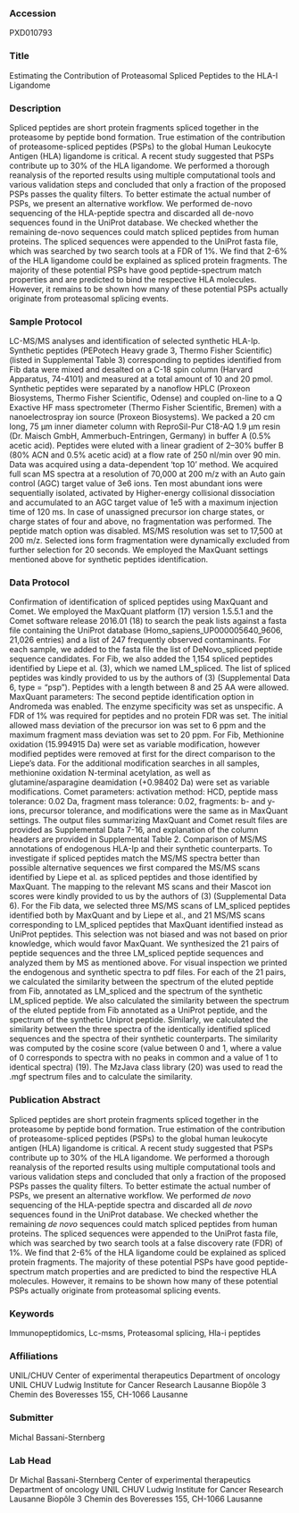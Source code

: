 ### Accession
PXD010793

### Title
Estimating the Contribution of Proteasomal Spliced Peptides to the HLA-I Ligandome

### Description
Spliced peptides are short protein fragments spliced together in the proteasome by peptide bond formation. True estimation of the contribution of proteasome-spliced peptides (PSPs) to the global Human Leukocyte Antigen (HLA) ligandome is critical. A recent study suggested that PSPs contribute up to 30% of the HLA ligandome. We performed a thorough reanalysis of the reported results using multiple computational tools and various validation steps and concluded that only a fraction of the proposed PSPs passes the quality filters. To better estimate the actual number of PSPs, we present an alternative workflow. We performed de-novo sequencing of the HLA-peptide spectra and discarded all de-novo sequences found in the UniProt database. We checked whether the remaining de-novo sequences could match spliced peptides from human proteins. The spliced sequences were appended to the UniProt fasta file, which was searched by two search tools at a FDR of 1%. We find that 2-6% of the HLA ligandome could be explained as spliced protein fragments. The majority of these potential PSPs have good peptide-spectrum match properties and are predicted to bind the respective HLA molecules. However, it remains to be shown how many of these potential PSPs actually originate from proteasomal splicing events.

### Sample Protocol
LC-MS/MS analyses and identification of selected synthetic HLA-Ip. Synthetic peptides (PEPotech Heavy grade 3, Thermo Fisher Scientific) (listed in Supplemental Table 3) corresponding to peptides identified from Fib data were mixed and desalted on a C-18 spin column (Harvard Apparatus, 74-4101) and measured at a total amount of 10 and 20 pmol. Synthetic peptides were separated by a nanoflow HPLC (Proxeon Biosystems, Thermo Fisher Scientific, Odense) and coupled on-line to a Q Exactive HF mass spectrometer (Thermo Fisher Scientific, Bremen) with a nanoelectrospray ion source (Proxeon Biosystems). We packed a 20 cm long, 75 μm inner diameter column with ReproSil-Pur C18-AQ 1.9 μm resin (Dr. Maisch GmbH, Ammerbuch-Entringen, Germany) in buffer A (0.5% acetic acid). Peptides were eluted with a linear gradient of 2–30% buffer B (80% ACN and 0.5% acetic acid) at a flow rate of 250 nl/min over 90 min. Data was acquired using a data-dependent ‘top 10’ method. We acquired full scan MS spectra at a resolution of 70,000 at 200 m/z with an Auto gain control (AGC) target value of 3e6 ions. Ten most abundant ions were sequentially isolated, activated by Higher-energy collisional dissociation and accumulated to an AGC target value of 1e5 with a maximum injection time of 120 ms. In case of unassigned precursor ion charge states, or charge states of four and above, no fragmentation was performed. The peptide match option was disabled. MS/MS resolution was set to 17,500 at 200 m/z. Selected ions form fragmentation were dynamically excluded from further selection for 20 seconds. We employed the MaxQuant settings mentioned above for synthetic peptides identification.

### Data Protocol
Confirmation of identification of spliced peptides using MaxQuant and Comet. We employed the MaxQuant platform (17) version 1.5.5.1 and the Comet software release 2016.01  (18) to search the peak lists against a fasta file containing the UniProt database (Homo_sapiens_UP000005640_9606, 21,026 entries) and a  list of 247 frequently observed contaminants. For each sample, we added to the fasta file the list of DeNovo_spliced peptide sequence candidates. For Fib, we also added the 1,154 spliced peptides identified by Liepe et al. (3), which we named LM_spliced. The list of spliced peptides was kindly provided to us by the authors of (3) (Supplemental Data 6, type = “psp”). Peptides with a length between 8 and 25 AA were allowed. MaxQuant parameters: The second peptide identification option in Andromeda was enabled. The enzyme specificity was set as unspecific. A FDR of 1% was required for peptides and no protein FDR was set. The initial allowed mass deviation of the precursor ion was set to 6 ppm and the maximum fragment mass deviation was set to 20 ppm. For Fib, Methionine oxidation (15.994915 Da) were set as variable modification, however modified peptides were removed at first for the direct comparison to the Liepe’s data. For the additional modification searches in all samples, methionine oxidation N-terminal acetylation, as well as glutamine/asparagine deamidation (+0.98402 Da) were set as variable modifications. Comet parameters: activation method: HCD, peptide mass tolerance: 0.02 Da, fragment mass tolerance: 0.02, fragments: b- and y-ions, precursor tolerance, and modifications were the same as in MaxQuant settings. The output files summarizing MaxQuant and Comet result files are provided as Supplemental Data 7-16, and explanation of the column headers are provided in Supplemental Table 2.  Comparison of MS/MS annotations of endogenous HLA-Ip and their synthetic counterparts. To investigate if spliced peptides match the MS/MS spectra better than possible alternative sequences we first compared the MS/MS scans identified by Liepe et al. as spliced peptides and those identified by MaxQuant. The mapping to the relevant MS scans and their Mascot ion scores were kindly provided to us by the authors of (3) (Supplemental Data 6). For the Fib data, we selected three MS/MS scans of LM_spliced peptides identified both by MaxQuant and by Liepe et al., and 21 MS/MS scans corresponding to LM_spliced peptides that MaxQuant identified instead as UniProt peptides. This selection was not biased and was not based on prior knowledge, which would favor MaxQuant. We synthesized the 21 pairs of peptide sequences and the three LM_spliced peptide sequences and analyzed them by MS as mentioned above. For visual inspection we printed the endogenous and synthetic spectra to pdf files. For each of the 21 pairs, we calculated the similarity between the spectrum of the eluted peptide from Fib, annotated as LM_spliced and the spectrum of the synthetic LM_spliced peptide. We also calculated the similarity between the spectrum of the eluted peptide from Fib annotated as a UniProt peptide, and the spectrum of the synthetic Uniprot peptide. Similarly, we calculated the similarity between the three spectra of the identically identified spliced sequences and the spectra of their synthetic counterparts. The similarity was computed by the cosine score (value between 0 and 1, where a value of 0 corresponds to spectra with no peaks in common and a value of 1 to identical spectra) (19). The MzJava class library (20) was used to read the .mgf spectrum files and to calculate the similarity.

### Publication Abstract
Spliced peptides are short protein fragments spliced together in the proteasome by peptide bond formation. True estimation of the contribution of proteasome-spliced peptides (PSPs) to the global human leukocyte antigen (HLA) ligandome is critical. A recent study suggested that PSPs contribute up to 30% of the HLA ligandome. We performed a thorough reanalysis of the reported results using multiple computational tools and various validation steps and concluded that only a fraction of the proposed PSPs passes the quality filters. To better estimate the actual number of PSPs, we present an alternative workflow. We performed <i>de novo</i> sequencing of the HLA-peptide spectra and discarded all <i>de novo</i> sequences found in the UniProt database. We checked whether the remaining <i>de novo</i> sequences could match spliced peptides from human proteins. The spliced sequences were appended to the UniProt fasta file, which was searched by two search tools at a false discovery rate (FDR) of 1%. We find that 2-6% of the HLA ligandome could be explained as spliced protein fragments. The majority of these potential PSPs have good peptide-spectrum match properties and are predicted to bind the respective HLA molecules. However, it remains to be shown how many of these potential PSPs actually originate from proteasomal splicing events.

### Keywords
Immunopeptidomics, Lc-msms, Proteasomal splicing, Hla-i peptides

### Affiliations
UNIL/CHUV
Center of experimental therapeutics Department of oncology UNIL CHUV Ludwig Institute for Cancer Research Lausanne Biopôle 3 Chemin des Boveresses 155, CH-1066 Lausanne

### Submitter
Michal Bassani-Sternberg

### Lab Head
Dr Michal Bassani-Sternberg
Center of experimental therapeutics Department of oncology UNIL CHUV Ludwig Institute for Cancer Research Lausanne Biopôle 3 Chemin des Boveresses 155, CH-1066 Lausanne


